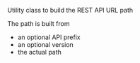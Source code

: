 Utility class to build the REST API URL path

The path is built from 
  - an optional API prefix
  - an optional version
  - the actual path

  